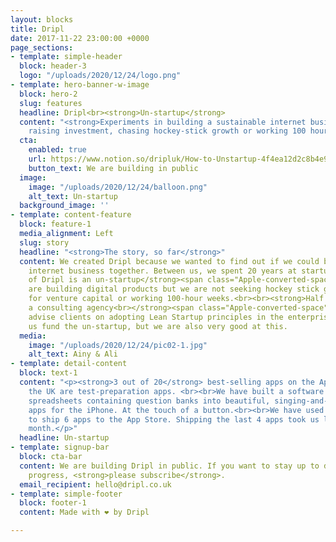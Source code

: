 ```yaml
---
layout: blocks
title: Dripl
date: 2017-11-22 23:00:00 +0000
page_sections:
- template: simple-header
  block: header-3
  logo: "/uploads/2020/12/24/logo.png"
- template: hero-banner-w-image
  block: hero-2
  slug: features
  headline: Dripl<br><strong>Un-startup</strong>
  content: "<strong>Experiments in building a sustainable internet business </strong>without
    raising investment, chasing hockey-stick growth or working 100 hour weeks"
  cta:
    enabled: true
    url: https://www.notion.so/dripluk/How-to-Unstartup-4f4ea12d2c8b4e97be3fce5667a08d17
    button_text: We are building in public
  image:
    image: "/uploads/2020/12/24/balloon.png"
    alt_text: Un-startup
  background_image: ''
- template: content-feature
  block: feature-1
  media_alignment: Left
  slug: story
  headline: "<strong>The story, so far</strong>"
  content: We created Dripl because we wanted to find out if we could build a profitable
    internet business together. Between us, we spent 20 years at startups. This means:<br><br><strong>Half
    of Dripl is an un-startup</strong><span class="Apple-converted-space"><br><br></span>We
    are building digital products but we are not seeking hockey stick growth, looking
    for venture capital or working 100-hour weeks.<br><br><strong>Half of Dripl is
    a consulting agency<br></strong><span class="Apple-converted-space"><br></span>We
    advise clients on adopting Lean Startup principles in the enterprise. This helps
    us fund the un-startup, but we are also very good at this.
  media:
    image: "/uploads/2020/12/24/pic02-1.jpg"
    alt_text: Ainy & Ali
- template: detail-content
  block: text-1
  content: "<p><strong>3 out of 20</strong> best-selling apps on the App Store in
    the UK are test-preparation apps. <br><br>We have built a software that transforms
    spreadsheets containing question banks into beautiful, singing-and-dancing test-preparation
    apps for the iPhone. At the touch of a button.<br><br>We have used this software
    to ship 6 apps to the App Store. Shipping the last 4 apps took us less than a
    month.</p>"
  headline: Un-startup
- template: signup-bar
  block: cta-bar
  content: We are building Dripl in public. If you want to stay up to date with our
    progress, <strong>please subscribe</strong>.
  email_recipient: hello@dripl.co.uk
- template: simple-footer
  block: footer-1
  content: Made with ❤︎ by Dripl

---
```

